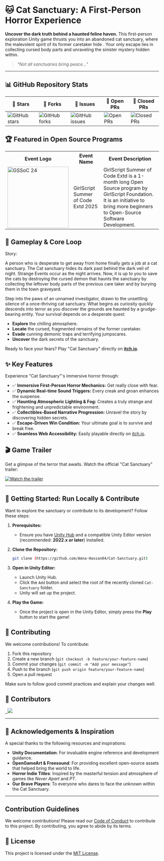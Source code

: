 # 🐱 Cat Sanctuary: A First-Person Horror Experience

**Uncover the dark truth behind a haunted feline haven.** This first-person exploration Unity game thrusts you into an abandoned cat sanctuary, where the malevolent spirit of its former caretaker hide . Your only escape lies in collecting cursed body parts and unraveling the sinister mystery hidden within.

> _"Not all sanctuaries bring peace..."_
---

## 📊 GitHub Repository Stats

| 🌟 **Stars** | 🍴 **Forks** | 🐛 **Issues** | 🔔 **Open PRs** | 🔕 **Closed PRs** |
|--------------|--------------|---------------|-----------------|------------------|
| ![GitHub stars](https://img.shields.io/github/stars/Amna-Hassan04/Cat-Sanctuary?style=social) | ![GitHub forks](https://img.shields.io/github/forks/Amna-Hassan04/Cat-Sanctuary?color=brightgreen&style=social) | ![GitHub issues](https://img.shields.io/github/issues/Amna-Hassan04/Cat-Sanctuary?color=red) | ![Open PRs](https://img.shields.io/github/issues-pr/Amna-Hassan04/Cat-Sanctuary?color=yellow) | ![Closed PRs](https://img.shields.io/github/issues-pr-closed/Amna-Hassan04/Cat-Sanctuary?color=lightgrey) |

## 🏆 Featured in Open Source Programs

<table>
    <tr>
      <th>Event Logo</th>
      <th>Event Name</th>
      <th>Event Description</th>
    </tr>
    <tr>
      <td><img src="https://user-images.githubusercontent.com/63473496/153487849-4f094c16-d21c-463e-9971-98a8af7ba372.png" width="200" height="auto" loading="lazy" alt="GSSoC 24"/></td>
      <td>GirlScript Summer of Code Extd 2025</td>
      <td>GirlScript Summer of Code Extd is a 1-month long Open Source program by GirlScript Foundation. It is an initiative to bring more beginners to Open-Source Software Development.</td>
    </tr>
</table>

## 🌌 Gameplay & Core Loop

Story:

A person who is desperate to get away from home finally gets a job at a cat sanctuary. The Cat sanctuary hides its dark past behind the dark veil of night. Strange Events occur as the night arrives. Now, it is up to you to save the cats by destroying the cursed demon that haunts the sanctuary by collecting the leftover body parts of the previous care taker and by burying them in the town graveyard. 

Step into the paws of an unnamed investigator, drawn to the unsettling silence of a once-thriving cat sanctuary. What begins as curiosity quickly descends into terror as you discover the grounds are haunted by a grudge-bearing entity. Your survival depends on a desperate quest:

- **Explore** the chilling atmosphere.
- **Locate** the cursed, fragmented remains of the former caretaker.
- **Evade** cunning demonic traps and terrifying jumpscares.
- **Uncover** the dark secrets of the sanctuary.

Ready to face your fears? Play "Cat Sanctuary" directly on [**itch.io**](https://rawal-sky.itch.io/cat-sanctuary).


## ✨ Key Features

Experience "Cat Sanctuary"'s immersive horror through:

- ✅ **Immersive First-Person Horror Mechanics:** Get really close with  fear.
- ✅ **Dynamic Real-time Sound Triggers:** Every creak and groan enhances the suspense.
- ✅ **Haunting Atmospheric Lighting & Fog:** Creates a truly strange and frightening and unpredictable environment.
- ✅ **Collectibles-Based Narrative Progression:** Unravel the story by discovering hidden secrets.
- ✅ **Escape-Driven Win Condition:** Your ultimate goal is to survive and break free.
- ✅ **Seamless Web Accessibility:** Easily playable directly on [itch.io](https://rawal-sky.itch.io/cat-sanctuary).


## 🎬 Game Trailer

Get a glimpse of the terror that awaits. Watch the official "Cat Sanctuary" trailer:

[![Watch the trailer](https://img.youtube.com/vi/6tmgfxPicvE/hqdefault.jpg)](https://www.youtube.com/watch?v=6tmgfxPicvE)

---

## 🚀 Getting Started: Run Locally & Contribute

Want to explore the sanctuary or contribute to its development? Follow these steps:

1.  **Prerequisites:**
    * Ensure you have [Unity Hub](https://unity.com/download) and a compatible Unity Editor version (recommended: **2022.x or later**) installed.

2.  **Clone the Repository:**
    ```bash
    git clone (https://github.com/Amna-Hassan04/Cat-Sanctuary.git)
    ```

3.  **Open in Unity Editor:**
    * Launch Unity Hub.
    * Click the `Add` button and select the root of the recently cloned `Cat-Sanctuary` folder.
    * Unity will set up the project.

4.  **Play the Game:**
    * Once the project is open in the Unity Editor, simply press the **Play** button to start the game!


## 🤝 Contributing

We welcome contributions! To contribute:

1. Fork this repository
2. Create a new branch (`git checkout -b feature/your-feature-name`)
3. Commit your changes (`git commit -m "Add your message"`)
4. Push to the branch (`git push origin feature/your-feature-name`)
5. Open a pull request

Make sure to follow good commit practices and explain your changes well.


## 🌟 Contributors


<a href="https://github.com/Amna-Hassan04/Cat-Sanctuary/graphs/contributors">

  <img src="https://contrib.rocks/image?repo=Amna-Hassan04/Cat-Sanctuary&v=1" />

</a>

---

## 🙏 Acknowledgements & Inspiration

A special thanks to the following resources and inspirations:

-   **Unity Documentation**: For invaluable engine reference and development guidance.
-   **OpenGameArt & Freesound**: For providing excellent open-source assets that helped bring the world to life.
-   **Horror Indie Titles**: Inspired by the masterful tension and atmosphere of games like *Never Apart* and *PT*.
-   **Our Brave Players**: To everyone who dares to face the unknown within the Cat Sanctuary.
---

## Contribution Guidelines  
We welcome contributions! Please read our [Code of Conduct](https://github.com/Amna-Hassan04/Serenity-Guide?tab=coc-ov-file#contributor-code-of-conduct) to contribute to this project. By contributing, you agree to abide by its terms.


## 📄 License

This project is licensed under the [MIT License](LICENSE).
